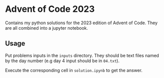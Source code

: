 # Advent of Code 2023

Contains my python solutions for the 2023 edition of Advent of Code. They are all combined into a jupyter notebook.

## Usage

Put problems inputs in the `inputs` directory. They should be text files named by the day number (e.g day 4 input should be in `04.txt`).

Execute the corresponding cell in `solution.ipynb` to get the answer.

